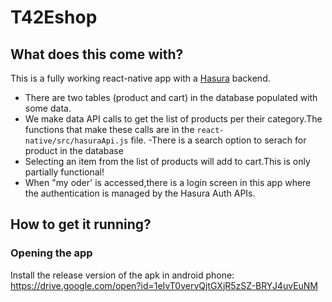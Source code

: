 # T42Eshop

## What does this come with?

This is a fully working react-native app with a [Hasura](https://hasura.io) backend. 

- There are two tables (product and cart) in the database populated with some data.
- We make data API calls to get the list of products per their category.The functions that make these calls are in the `react-native/src/hasuraApi.js` file. 
-There is a search option to serach for product in the database
- Selecting an item from the list of products will add to cart.This is only partially functional!
- When "my oder' is accessed,there is a login screen in this app where the authentication is managed by the Hasura Auth APIs.

## How to get it running?


### Opening the app

Install the release version of the apk in android phone:
https://drive.google.com/open?id=1eIvT0vervQjtGXjR5zSZ-BRYJ4uvEuNM


